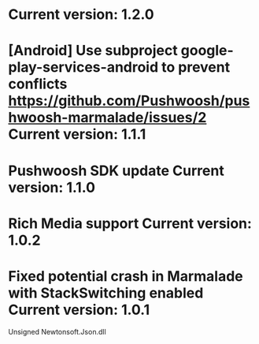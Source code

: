 Current version: 1.2.0
=========================
[Android] Use subproject google-play-services-android to prevent conflicts
https://github.com/Pushwoosh/pushwoosh-marmalade/issues/2
Current version: 1.1.1
=========================
Pushwoosh SDK update
Current version: 1.1.0
=========================
Rich Media support
Current version: 1.0.2
=========================
Fixed potential crash in Marmalade with StackSwitching enabled
Current version: 1.0.1
=========================
Unsigned Newtonsoft.Json.dll

